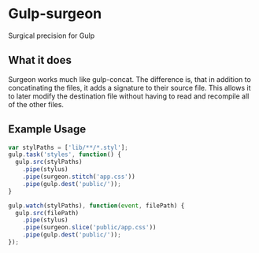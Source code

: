# Gulp-surgeon

Surgical precision for Gulp

## What it does

Surgeon works much like gulp-concat. The difference is, that in addition to concatinating the files, it adds a signature to their source file. 
This allows it to later modify the destination file without having to read and recompile all of the other files. 

## Example Usage

```js
var stylPaths = ['lib/**/*.styl'];
gulp.task('styles', function() {
  gulp.src(stylPaths)
    .pipe(stylus)
    .pipe(surgeon.stitch('app.css'))
    .pipe(gulp.dest('public/'));
}

gulp.watch(stylPaths), function(event, filePath) {
  gulp.src(filePath)
    .pipe(stylus)
    .pipe(surgeon.slice('public/app.css'))
    .pipe(gulp.dest('public/'));
});
```
